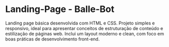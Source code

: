 # Landing-Page - Balle-Bot
Landing page básica desenvolvida com HTML e CSS. Projeto simples e responsivo, ideal para apresentar conceitos de estruturação de conteúdo e estilização de páginas web. Inclui um layout moderno e clean, com foco em boas práticas de desenvolvimento front-end.
